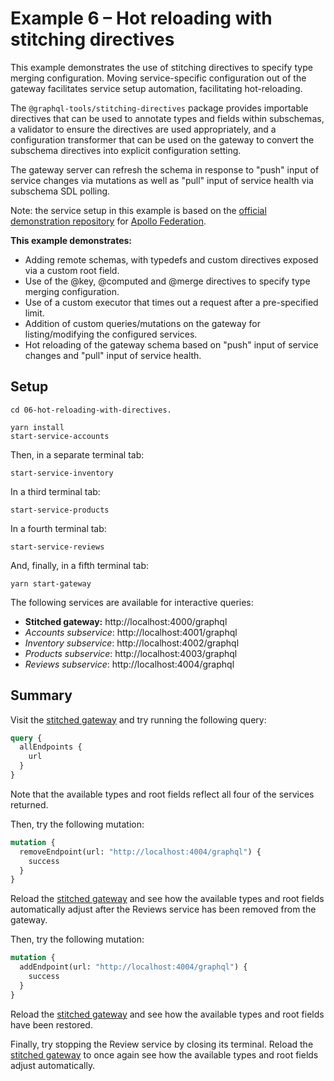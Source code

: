 # Example 6 – Hot reloading with stitching directives

This example demonstrates the use of stitching directives to specify type merging configuration. Moving service-specific configuration out of the gateway facilitates service setup automation, facilitating hot-reloading.

The `@graphql-tools/stitching-directives` package provides importable directives that can be used to annotate types and fields within subschemas, a validator to ensure the directives are used appropriately, and a configuration transformer that can be used on the gateway to convert the subschema directives into explicit configuration setting.

The gateway server can refresh the schema in response to "push" input of service changes via mutations as well as "pull" input of service health via subschema SDL polling.

Note: the service setup in this example is based on the [official demonstration repository](https://github.com/apollographql/federation-demo) for
[Apollo Federation](https://www.apollographql.com/docs/federation/).

**This example demonstrates:**

- Adding remote schemas, with typedefs and custom directives exposed via a custom root field.
- Use of the @key, @computed and @merge directives to specify type merging configuration.
- Use of a custom executor that times out a request after a pre-specified limit.
- Addition of custom queries/mutations on the gateway for listing/modifying the configured services.
- Hot reloading of the gateway schema based on "push" input of service changes and "pull" input of service health.

## Setup

```shell
cd 06-hot-reloading-with-directives.

yarn install
start-service-accounts
```

Then, in a separate terminal tab:

```shell
start-service-inventory
```

In a third terminal tab:

```shell
start-service-products
```

In a fourth terminal tab:

```shell
start-service-reviews
```

And, finally, in a fifth terminal tab:

```shell
yarn start-gateway
```

The following services are available for interactive queries:

- **Stitched gateway:** http://localhost:4000/graphql
- _Accounts subservice_: http://localhost:4001/graphql
- _Inventory subservice_: http://localhost:4002/graphql
- _Products subservice_: http://localhost:4003/graphql
- _Reviews subservice_: http://localhost:4004/graphql

## Summary

Visit the [stitched gateway](http://localhost:4000/graphql) and try running the following query:

```graphql
query {
  allEndpoints {
    url
  }
}
```

Note that the available types and root fields reflect all four of the services returned.

Then, try the following mutation:

```graphql
mutation {
  removeEndpoint(url: "http://localhost:4004/graphql") {
    success
  }
}
```

Reload the [stitched gateway](http://localhost:4000/graphql) and see how the available types and root fields automatically adjust after the Reviews service has been removed from the gateway.

Then, try the following mutation:

```graphql
mutation {
  addEndpoint(url: "http://localhost:4004/graphql") {
    success
  }
}
```

Reload the [stitched gateway](http://localhost:4000/graphql) and see how the available types and root fields have been restored.

Finally, try stopping the Review service by closing its terminal. Reload the [stitched gateway](http://localhost:4000/graphql) to once again see how the available types and root fields adjust automatically.